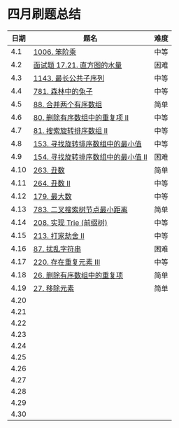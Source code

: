 # 四月刷题总结

| 日期 | 题名                                                         | 难度 |
| ---- | ------------------------------------------------------------ | ---- |
| 4.1  | [1006. 笨阶乘](https://leetcode-cn.com/problems/clumsy-factorial/) | 中等 |
| 4.2  | [面试题 17.21. 直方图的水量](https://leetcode-cn.com/problems/volume-of-histogram-lcci/) | 困难 |
| 4.3  | [1143. 最长公共子序列](https://leetcode-cn.com/problems/longest-common-subsequence/) | 中等 |
| 4.4  | [781. 森林中的兔子](https://leetcode-cn.com/problems/rabbits-in-forest/) | 中等 |
| 4.5  | [88. 合并两个有序数组](https://leetcode-cn.com/problems/merge-sorted-array/) | 简单 |
| 4.6  | [80. 删除有序数组中的重复项 II](https://leetcode-cn.com/problems/remove-duplicates-from-sorted-array-ii/) | 中等 |
| 4.7  | [81. 搜索旋转排序数组 II](https://leetcode-cn.com/problems/search-in-rotated-sorted-array-ii/) | 中等 |
| 4.8  | [153. 寻找旋转排序数组中的最小值](https://leetcode-cn.com/problems/find-minimum-in-rotated-sorted-array/) | 中等 |
| 4.9  | [154. 寻找旋转排序数组中的最小值 II](https://leetcode-cn.com/problems/find-minimum-in-rotated-sorted-array-ii/) | 困难 |
| 4.10 | [263. 丑数](https://leetcode-cn.com/problems/ugly-number/)   | 简单 |
| 4.11 | [264. 丑数 II](https://leetcode-cn.com/problems/ugly-number-ii/) | 中等 |
| 4.12 | [179. 最大数](https://leetcode-cn.com/problems/largest-number/) | 中等 |
| 4.13 | [783. 二叉搜索树节点最小距离](https://leetcode-cn.com/problems/minimum-distance-between-bst-nodes/) | 简单 |
| 4.14 | [208. 实现 Trie (前缀树)](https://leetcode-cn.com/problems/implement-trie-prefix-tree/) | 中等 |
| 4.15 | [213. 打家劫舍 II](https://leetcode-cn.com/problems/house-robber-ii/) | 中等 |
| 4.16 | [87. 扰乱字符串](https://leetcode-cn.com/problems/scramble-string/) | 困难 |
| 4.17 | [220. 存在重复元素 III](https://leetcode-cn.com/problems/contains-duplicate-iii/) | 中等 |
| 4.18 | [26. 删除有序数组中的重复项](https://leetcode-cn.com/problems/remove-duplicates-from-sorted-array/) | 简单 |
| 4.19 | [27. 移除元素](https://leetcode-cn.com/problems/remove-element/) | 简单 |
| 4.20 |                                                              |      |
| 4.21 |                                                              |      |
| 4.22 |                                                              |      |
| 4.23 |                                                              |      |
| 4.24 |                                                              |      |
| 4.25 |                                                              |      |
| 4.26 |                                                              |      |
| 4.27 |                                                              |      |
| 4.28 |                                                              |      |
| 4.29 |                                                              |      |
| 4.30 |                                                              |      |

